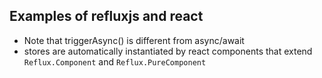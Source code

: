 ## Examples of refluxjs and react

* Note that triggerAsync() is different from async/await
* stores are automatically instantiated by react components that extend `Reflux.Component` and `Reflux.PureComponent`